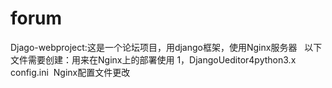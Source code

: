# forum
Djago-webproject:这是一个论坛项目，用django框架，使用Nginx服务器
 
以下文件需要创建：用来在Nginx上的部署使用
1，DjangoUeditor4python3.x   config.ini  Nginx配置文件更改
